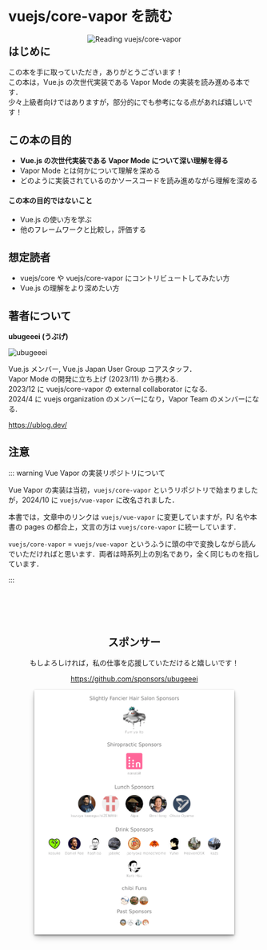 # vuejs/core-vapor を読む

<div align="center">
  <img src="/cover-transparent.png" width="600px" alt="Reading vuejs/core-vapor"/>
</div>

## はじめに

この本を手に取っていただき，ありがとうございます！\
この本は，Vue.js の次世代実装である Vapor Mode の実装を読み進める本です．\
少々上級者向けではありますが，部分的にでも参考になる点があれば嬉しいです！

## この本の目的

- **Vue.js の次世代実装である Vapor Mode について深い理解を得る**
- Vapor Mode とは何かについて理解を深める
- どのように実装されているのかソースコードを読み進めながら理解を深める

#### この本の目的ではないこと

- Vue.js の使い方を学ぶ
- 他のフレームワークと比較し，評価する

## 想定読者

- vuejs/core や vuejs/core-vapor にコントリビュートしてみたい方
- Vue.js の理解をより深めたい方

## 著者について

**ubugeeei (うぶげ)**

<img src="/ubugeeei.jpg" alt="ubugeeei" width="200" />

Vue.js メンバー, Vue.js Japan User Group コアスタッフ．\
Vapor Mode の開発に立ち上げ (2023/11) から携わる. \
2023/12 に vuejs/core-vapor の external collaborator になる.\
2024/4 に vuejs organization のメンバーになり，Vapor Team のメンバーになる.

https://ublog.dev/

## 注意

::: warning Vue Vapor の実装リポジトリについて

Vue Vapor の実装は当初，`vuejs/core-vapor` というリポジトリで始まりましたが，2024/10 に `vuejs/vue-vapor` に改名されました．

本書では，文章中のリンクは `vuejs/vue-vapor` に変更していますが，PJ 名や本書の pages の都合上，文言の方は `vuejs/core-vapor` に統一しています．

`vuejs/core-vapor` = `vuejs/vue-vapor` というふうに頭の中で変換しながら読んでいただければと思います．両者は時系列上の別名であり，全く同じものを指しています．

:::

<div align="center" style="margin-top: 100px">

## スポンサー

もしよろしければ，私の仕事を応援していただけると嬉しいです！

https://github.com/sponsors/ubugeeei

<img class="sponsors" src="https://raw.githubusercontent.com/ubugeeei/sponsors/main/sponsors.png" alt="ubugeeei's sponsors" width="400px">

</div>

<style scoped>
img.sponsors {
  box-shadow: rgba(0, 0, 0, 0.4) 0px 2px 4px, rgba(0, 0, 0, 0.3) 0px 7px 13px -3px, rgba(0, 0, 0, 0.2) 0px -3px 0px inset;
}

h2:nth-of-type(1) {
  margin-top: 0px;
}
</style>
